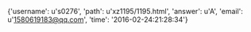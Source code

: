 {'username': u's0276', 'path': u'xz1195/1195.html', 'answer': u'A', 'email': u'1580619183@qq.com', 'time': '2016-02-24:21:28:34'}